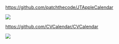 https://github.com/patchthecode/JTAppleCalendar

![](https://cloud.githubusercontent.com/assets/2439146/20638185/d708d542-b353-11e6-8119-fa36c11b66cb.gif)

https://github.com/CVCalendar/CVCalendar

![](https://raw.githubusercontent.com/CVCalendar/CVCalendar/master/Screenshots/CVCalendar_White.png)

